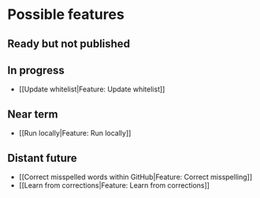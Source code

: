 # Possible features

## Ready but not published

## In progress
* [[Update whitelist|Feature: Update whitelist]]

## Near term

* [[Run locally|Feature: Run locally]]

## Distant future

* [[Correct misspelled words within GitHub|Feature: Correct misspelling]]
* [[Learn from corrections|Feature: Learn from corrections]]